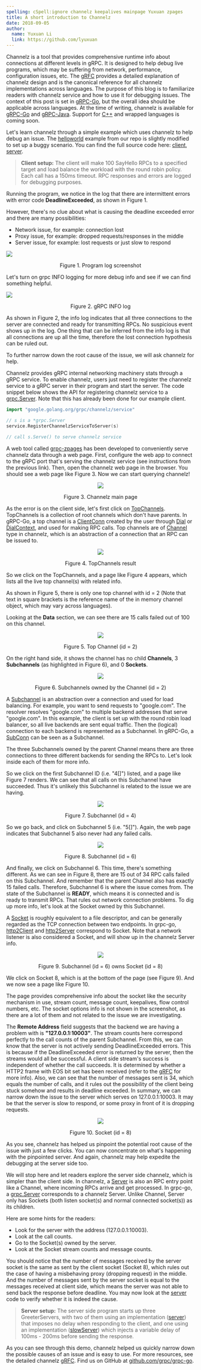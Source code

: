 ```yaml
---
spelling: cSpell:ignore channelz keepalives mainpage Yuxuan zpages
title: A short introduction to Channelz
date: 2018-09-05
author:
  name: Yuxuan Li
  link: https://github.com/lyuxuan
---
```


Channelz is a tool that provides comprehensive runtime info about connections at
different levels in gRPC. It is designed to help debug live programs, which may
be suffering from network, performance, configuration issues, etc. The
[gRFC](https://github.com/grpc/proposal/blob/master/A14-channelz.md) provides a
detailed explanation of channelz design and is the canonical reference for all
channelz implementations across languages. The purpose of this blog is to
familiarize readers with channelz service and how to use it for debugging
issues. The context of this post is set in
[gRPC-Go](https://github.com/grpc/grpc-go), but the overall idea should be
applicable across languages. At the time of writing, channelz is available for
[gRPC-Go](https://github.com/grpc/grpc-go) and
[gRPC-Java](https://github.com/grpc/grpc-java). Support for
[C++](https://github.com/grpc/grpc) and wrapped languages is coming soon.

<!--more-->

Let's learn channelz through a simple example which uses channelz to help debug
an issue. The
[helloworld](https://github.com/grpc/grpc-go/tree/master/examples/helloworld)
example from our repo is slightly modified to set up a buggy scenario. You can
find the full source code here:
[client](https://gist.github.com/lyuxuan/515fa6da7e0924b030e29b8be56fd90a),
[server](https://gist.github.com/lyuxuan/81dd08ca649a6c78a61acc7ab05e0fef).

> **Client setup:**
> The client will make 100 SayHello RPCs to a specified target and load balance
> the workload with the round robin policy. Each call has a 150ms timeout. RPC
> responses and errors are logged for debugging purposes.

Running the program, we notice in the log that there are intermittent errors
with error code **DeadlineExceeded**, as shown in Figure 1.

However, there's no clue about what is causing the deadline exceeded error and
there are many possibilities:

* Network issue, for example: connection lost
* Proxy issue, for example: dropped requests/responses in the middle
* Server issue, for example: lost requests or just slow to respond

<img src="/img/log.png" style="max-width: 947px">
<p style="text-align: center"> Figure 1. Program log screenshot</p>

Let's turn on grpc INFO logging for more debug info and see if we can find
something helpful.

<img src="/img/logWithInfo.png" style="max-width: 997px">
<p style="text-align: center"> Figure 2. gRPC INFO log</p>

As shown in Figure 2, the info log indicates that all three connections to the
server are connected and ready for transmitting RPCs. No suspicious event shows
up in the log. One thing that can be inferred from the info log is that all
connections are up all the time, therefore the lost connection hypothesis can be
ruled out.

To further narrow down the root cause of the issue, we will ask channelz for
help.

Channelz provides gRPC internal networking machinery stats through a gRPC
service. To enable channelz, users just need to register the channelz service to
a gRPC server in their program and start the server. The code snippet below
shows the API for registering channelz service to a
[grpc.Server](https://godoc.org/google.golang.org/grpc#Server). Note that this
has already been done for our example client.

```go
import "google.golang.org/grpc/channelz/service"

// s is a *grpc.Server
service.RegisterChannelzServiceToServer(s)

// call s.Serve() to serve channelz service
```

A web tool called
[grpc-zpages](https://github.com/grpc/grpc-experiments/tree/master/gdebug)
has been developed to conveniently serve channelz data through a web page.
First, configure the web app to connect to the gRPC port that's serving the
channelz service (see instructions from the previous link). Then, open the
channelz web page in the browser. You should see a web page like Figure 3. Now
we can start querying channelz!

<div align="center">
  <img src="/img/mainpage.png" style="max-width: 935px">
</div>
<p style="text-align: center"> Figure 3. Channelz main page</p>

As the error is on the client side, let's first click on
[TopChannels](https://github.com/grpc/proposal/blob/master/A14-channelz.md#gettopchannels).
TopChannels is a collection of root channels which don't have parents. In
gRPC-Go, a top channel is a
[ClientConn](https://godoc.org/google.golang.org/grpc#ClientConn) created by the
user through [Dial](https://godoc.org/google.golang.org/grpc#Dial) or
[DialContext](https://godoc.org/google.golang.org/grpc#DialContext), and used
for making RPC calls. Top channels are of
[Channel](https://github.com/grpc/grpc-proto/blob/9b13d199cc0d4703c7ea26c9c330ba695866eb23/grpc/channelz/v1/channelz.proto#L37)
type in channelz, which is an abstraction of a connection that an RPC can be
issued to.

<div align="center">
  <img src="/img/topChan1.png" style="max-width: 815px">
</div>
<p style="text-align: center"> Figure 4. TopChannels result</p>

So we click on the TopChannels, and a page like Figure 4 appears, which lists
all the live top channel(s) with related info.

As shown in Figure 5, there is only one top channel with id = 2 (Note that text
in square brackets is the reference name of the in memory channel object, which
may vary across languages).

Looking at the **Data** section, we can see there are 15 calls failed out of 100
on this channel.

<div align="center">
  <img src="/img/topChan2.png" style="max-width: 815px">
</div>
<p style="text-align: center"> Figure 5. Top Channel (id = 2)</p>

On the right hand side, it shows the channel has no child **Channels**, 3
**Subchannels** (as highlighted in Figure 6), and 0 **Sockets**.

<div align="center">
  <img src="/img/topChan3.png" style="max-width: 815px">
</div>
<p style="text-align: center"> Figure 6. Subchannels owned by the Channel  (id = 2)</p>

A
[Subchannel](https://github.com/grpc/grpc-proto/blob/9b13d199cc0d4703c7ea26c9c330ba695866eb23/grpc/channelz/v1/channelz.proto#L61)
is an abstraction over a connection and used for load balancing. For example,
you want to send requests to "google.com". The resolver resolves "google.com" to
multiple backend addresses that serve "google.com". In this example, the client
is set up with the round robin load balancer, so all live backends are sent
equal traffic. Then the (logical) connection to each backend is represented as a
Subchannel. In gRPC-Go, a
[SubConn](https://godoc.org/google.golang.org/grpc/balancer#SubConn) can be seen
as a Subchannel.

The three Subchannels owned by the parent Channel means there are three
connections to three different backends for sending the RPCs to. Let's look
inside each of them for more info.

So we click on the first Subchannel ID (i.e. "4\[\]") listed, and a page like
Figure 7 renders. We can see that all calls on this Subchannel have succeeded.
Thus it's unlikely this Subchannel is related to the issue we are having.

<div align="center">
  <img src="/img/subChan4.png" style="max-width: 815px">
</div>
<p style="text-align: center"> Figure 7. Subchannel (id = 4)</p>

So we go back, and click on Subchannel 5 (i.e. "5\[\]"). Again, the web page
indicates that Subchannel 5 also never had any failed calls.

<div align="center">
  <img src="/img/subChan6_1.png" style="max-width: 815px">
</div>
<p style="text-align: center"> Figure 8. Subchannel (id = 6)</p>

And finally, we click on Subchannel 6. This time, there's something different.
As we can see in Figure 8, there are 15 out of 34 RPC calls failed on this
Subchannel. And remember that the parent Channel also has exactly 15 failed
calls. Therefore, Subchannel 6 is where the issue comes from. The state of the
Subchannel is **READY**, which means it is connected and is ready to transmit
RPCs. That rules out network connection problems. To dig up more info, let's
look at the Socket owned by this Subchannel.

A
[Socket](https://github.com/grpc/grpc-proto/blob/9b13d199cc0d4703c7ea26c9c330ba695866eb23/grpc/channelz/v1/channelz.proto#L227)
is roughly equivalent to a file descriptor, and can be generally regarded as the
TCP connection between two endpoints. In grpc-go,
[http2Client](https://github.com/grpc/grpc-go/blob/ce4f3c8a89229d9db3e0c30d28a9f905435ad365/internal/transport/http2_client.go#L46)
and
[http2Server](https://github.com/grpc/grpc-go/blob/ce4f3c8a89229d9db3e0c30d28a9f905435ad365/internal/transport/http2_server.go#L61)
correspond to Socket. Note that a network listener is also considered a Socket,
and will show up in the channelz Server info.

<div align="center">
  <img src="/img/subChan6_2.png" style="max-width: 815px">
</div>
<p style="text-align: center"> Figure 9. Subchannel (id = 6) owns Socket (id = 8)</p>

We click on Socket 8, which is at the bottom of the page (see Figure 9). And we
now see a page like Figure 10.

The page provides comprehensive info about the socket like the security
mechanism in use, stream count, message count, keepalives, flow control numbers,
etc. The socket options info is not shown in the screenshot, as there are a lot
of them and not related to the issue we are investigating.

The **Remote Address** field suggests that the backend we are having a problem
with is **"127.0.0.1:10003"**. The stream counts here correspond perfectly to
the call counts of the parent Subchannel. From this, we can know that the server
is not actively sending DeadlineExceeded errors. This is because if the
DeadlineExceeded error is returned by the server, then the streams would all be
successful. A client side stream's success is independent of whether the call
succeeds. It is determined by whether a HTTP2 frame with EOS bit set has been
received (refer to the
[gRFC](https://github.com/grpc/proposal/blob/master/A14-channelz.md#socket-data)
for more info). Also, we can see that the number of messages sent is 34, which
equals the number of calls, and it rules out the possibility of the client being
stuck somehow and results in deadline exceeded. In summary, we can narrow down
the issue to the server which serves on 127.0.0.1:10003. It may be that the
server is slow to respond, or some proxy in front of it is dropping requests.

<div align="center">
  <img src="/img/socket8.png" style="max-width: 815px">
</div>
<p style="text-align: center"> Figure 10. Socket (id = 8)</p>

As you see, channelz has helped us pinpoint the potential root cause of the
issue with just a few clicks. You can now concentrate on what's happening with
the pinpointed server. And again, channelz may help expedite the debugging at
the server side too.

We will stop here and let readers explore the server side channelz, which is
simpler than the client side. In channelz, a
[Server](https://github.com/grpc/grpc-proto/blob/9b13d199cc0d4703c7ea26c9c330ba695866eb23/grpc/channelz/v1/channelz.proto#L199)
is also an RPC entry point like a Channel, where incoming RPCs arrive and get
processed. In grpc-go, a
[grpc.Server](https://godoc.org/google.golang.org/grpc#Server) corresponds to a
channelz Server. Unlike Channel, Server only has Sockets (both listen socket(s)
and normal connected socket(s)) as its children.

Here are some hints for the readers:

* Look for the server with the address (127.0.0.1:10003).
* Look at the call counts.
* Go to the Socket(s) owned by the server.
* Look at the Socket stream counts and message counts.

You should notice that the number of messages received by the server socket is
the same as sent by the client socket (Socket 8), which rules out the case of
having a misbehaving proxy (dropping request) in the middle. And the number of
messages sent by the server socket is equal to the messages received at client
side, which means the server was not able to send back the response before
deadline. You may now look at the
[server](https://gist.github.com/lyuxuan/81dd08ca649a6c78a61acc7ab05e0fef) code
to verify whether it is indeed the cause.

> **Server setup:**
> The server side program starts up three GreeterServers, with two of them using
> an implementation
> ([server](https://gist.github.com/lyuxuan/81dd08ca649a6c78a61acc7ab05e0fef#file-main-go-L42))
> that imposes no delay when responding to the client, and one using an
> implementation
> ([slowServer](https://gist.github.com/lyuxuan/81dd08ca649a6c78a61acc7ab05e0fef#file-main-go-L50))
> which injects a variable delay of 100ms - 200ms before sending the response.

As you can see through this demo, channelz helped us quickly narrow down the
possible causes of an issue and is easy to use. For more resources, see the
detailed channelz
[gRFC](https://github.com/grpc/proposal/blob/master/A14-channelz.md). Find us on
GitHub at [github.com/grpc/grpc-go](https://github.com/grpc/grpc-go).
